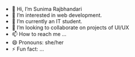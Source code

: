 - 👋 Hi, I’m Sunima Rajbhandari 
- 👀 I’m interested in web development.
- 🌱 I’m currently an IT student.
- 💞️ I’m looking to collaborate on projects of UI/UX
- 📫 How to reach me ...
- 😄 Pronouns: she/her
- ⚡ Fun fact: ...

<!---
Sunima5/Sunima5 is a ✨ special ✨ repository because its `README.md` (this file) appears on your GitHub profile.
You can click the Preview link to take a look at your changes.
--->
